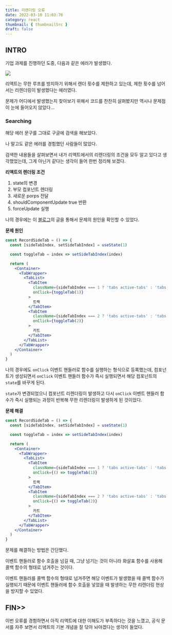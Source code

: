 ```yaml
---
title: 리렌더링 오류
date: 2022-03-10 11:03:70
category: react
thumbnail: { thumbnailSrc }
draft: false
---
```


## INTRO

기업 과제를 진행하던 도중, 다음과 같은 에러가 발생했다.

![](https://user-images.githubusercontent.com/54147313/157017147-0e84132b-3e85-43a4-a8bf-88af2f7935b9.png)

리액트는 무한 루프를 방지하기 위해서 렌더 횟수를 제한하고 있는데, 제한 횟수를 넘어서는 리렌더링이 발생했다는 에러였다.

문제가 어디에서 발생했는지 찾아보기 위해서 코드를 찬찬히 살펴봤지만 역시나 문제점이 눈에 들어오지 않았다...

### Searching

해당 에러 문구를 그대로 구글에 검색을 해보았다.

나 말고도 같은 에러를 경험했던 사람들이 많았다.

검색한 내용들을 살펴보면서 내가 리액트에서의 리렌더링의 조건을 모두 알고 있다고 생각했었는데, 그게 아닌거 같다는 생각이 들어 한번 정리해 보겠다.

**리액트의 렌더링 조건**

1. state의 변경
2. 부모 컴포넌트 렌더링
3. 새로운 porps 전달
4. shouldComponentUpdate true 반환
5. forceUpdate 실행

나의 경우에는 이 [블로그](https://born-dev.tistory.com/4)의 글을 통해서 문제의 원인을 확인할 수 있었다.

**문제 원인**

```jsx
const RecordSideTab = () => {
  const [sideTabIndex, setSideTabIndex] = useState(1)

  const toggleTab = index => setSideTabIndex(index)

  return (
    <Container>
      <TabWrapper>
        <TabList>
          <TabItem
            className={sideTabIndex === 1 ? 'tabs active-tabs' : 'tabs'}
            onClick={toggleTab(1)}
          >
            트랙
          </TabItem>
          <TabItem
            className={sideTabIndex === 2 ? 'tabs active-tabs' : 'tabs'}
            onClick={toggleTab(2)}
          >
            카트
          </TabItem>
        </TabList>
      </TabWrapper>
    </Container>
  )
}
```

나의 경우에도 `onClick` 이벤트 핸들러로 함수를 실행하는 형식으로 등록했는데, 컴포넌트가 생성되면서 `onClick` 이벤트 핸들러 함수가 즉시 실행되면서 해당 컴포넌트의 `state`를 바꾸게 된다.

`state`가 변경되었으니 컴포넌트 리렌더링이 발생하고 다시 `onClick` 이벤트 핸들러 함수가 즉시 실행되는 과정이 반복해 무한 리렌더링이 발생하게 된 것이었다.

**문제 해결**

```jsx
const RecordSideTab = () => {
  const [sideTabIndex, setSideTabIndex] = useState(1)

  const toggleTab = index => setSideTabIndex(index)

  return (
    <Container>
      <TabWrapper>
        <TabList>
          <TabItem
            className={sideTabIndex === 1 ? 'tabs active-tabs' : 'tabs'}
            onClick={() => toggleTab(1)}
          >
            트랙
          </TabItem>
          <TabItem
            className={sideTabIndex === 2 ? 'tabs active-tabs' : 'tabs'}
            onClick={() => toggleTab(2)}
          >
            카트
          </TabItem>
        </TabList>
      </TabWrapper>
    </Container>
  )
}
```

문제를 해결하는 방법은 간단했다.

이벤트 핸들러로 함수 호출을 넘길 때, 그냥 넘기는 것이 아니라 화살표 함수를 사용해 콜백 함수의 형태로 넘겨주는 것이다.

이벤트 핸들러를 콜백 함수의 형태로 넘겨주면 해당 이벤트가 발생했을 때 콜백 함수가 실행되기 때문에 이벤트 핸들러에 함수 호출을 넣었을 때 발생하는 무한 리렌더링 현상을 방지할 수 있었다.

## FIN>>

이번 오류를 경험하면서 아직 리액트에 대한 이해도가 부족하다는 것을 느꼈고, 공식 문서를 자주 보면서 리액트의 기본 개념을 잘 닦아 놔야겠다는 생각이 들었다.
